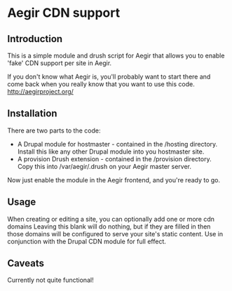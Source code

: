 Aegir CDN support
=================

Introduction
------------

This is a simple module and drush script for Aegir that allows you to enable 'fake'
CDN support per site in Aegir.

If you don't know what Aegir is, you'll probably want to start there and come
back when you really know that you want to use this code.
http://aegirproject.org/

Installation
------------

There are two parts to the code:
- A Drupal module for hostmaster - contained in the /hosting directory. Install
  this like any other Drupal module into you hostmaster site.
- A provision Drush extension - contained in the /provision directory. Copy this
  into /var/aegir/.drush on your Aegir master server.

Now just enable the module in the Aegir frontend, and you're ready to go.


Usage
-----

When creating or editing a site, you can optionally add one or more cdn domains
Leaving this blank will do nothing, but if they are filled in then those domains
will be configured to serve your site's static content. Use in conjunction with
the Drupal CDN module for full effect.

Caveats
-------

Currently not quite functional!
